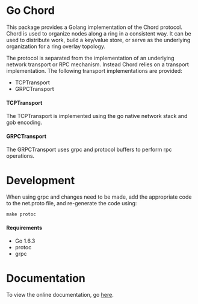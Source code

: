# Go Chord
This package provides a Golang implementation of the Chord protocol.
Chord is used to organize nodes along a ring in a consistent way. It can be
used to distribute work, build a key/value store, or serve as the underlying
organization for a ring overlay topology.

The protocol is separated from the implementation of an underlying network
transport or RPC mechanism. Instead Chord relies on a transport implementation.
The following transport implementations are provided:

- TCPTransport
- GRPCTransport

#### TCPTransport
The TCPTransport is implemented using the go native network stack and gob encoding.

#### GRPCTransport
The GRPCTransport uses grpc and protocol buffers to perform rpc operations.

# Development
When using grpc and changes need to be made, add the appropriate code to the net.proto file,
and re-generate the code using:

	make protoc

#### Requirements

- Go 1.6.3
- protoc
- grpc

# Documentation
To view the online documentation, go [here](http://godoc.org/github.com/euforia/go-chord).
